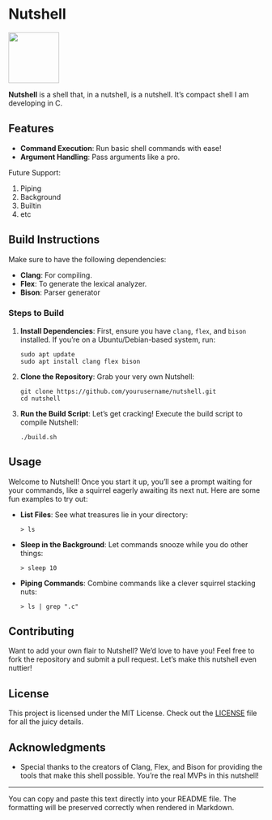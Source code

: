 # Nutshell

<img src="https://github.com/user-attachments/assets/d7a119fb-5a27-4282-b13b-a7ba6982695e" width=100/>


**Nutshell** is a shell that, in a nutshell, is a nutshell. It’s compact shell I am developing in C.

## Features

- **Command Execution**: Run basic shell commands with ease!
- **Argument Handling**: Pass arguments like a pro.

Future Support:
1. Piping
2. Background
3. Builtin
4. etc

## Build Instructions

Make sure to have the following dependencies:

- **Clang**: For compiling.
- **Flex**: To generate the lexical analyzer.
- **Bison**: Parser generator

### Steps to Build

1. **Install Dependencies**: First, ensure you have `clang`, `flex`, and `bison` installed. If you’re on a Ubuntu/Debian-based system, run:
   ```
   sudo apt update
   sudo apt install clang flex bison
   ```

2. **Clone the Repository**: Grab your very own Nutshell:
   ```
   git clone https://github.com/yourusername/nutshell.git
   cd nutshell
   ```

3. **Run the Build Script**: Let’s get cracking! Execute the build script to compile Nutshell:
   ```
   ./build.sh
   ```

## Usage

Welcome to Nutshell! Once you start it up, you’ll see a prompt waiting for your commands, like a squirrel eagerly awaiting its next nut. Here are some fun examples to try out:

- **List Files**: See what treasures lie in your directory:
   ```
   > ls
   ```

- **Sleep in the Background**: Let commands snooze while you do other things:
   ```
   > sleep 10
   ```

- **Piping Commands**: Combine commands like a clever squirrel stacking nuts:
   ```
   > ls | grep ".c"
   ```

## Contributing

Want to add your own flair to Nutshell? We’d love to have you! Feel free to fork the repository and submit a pull request. Let’s make this nutshell even nuttier!

## License

This project is licensed under the MIT License. Check out the [LICENSE](LICENSE) file for all the juicy details.

## Acknowledgments

- Special thanks to the creators of Clang, Flex, and Bison for providing the tools that make this shell possible. You’re the real MVPs in this nutshell!

---

You can copy and paste this text directly into your README file. The formatting will be preserved correctly when rendered in Markdown.
